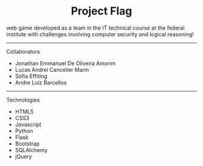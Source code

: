 <h1 align='center'>Project Flag</h1>
<p>web game developed as a team in the IT technical course at the federal institute with challenges involving computer security and logical reasoning!</p>
<hr>
<p>Collaborators</p>
<ul>
    <li>Jonathan Emmanuel De Oliveira Amorim</li>
    <li>Lucas Andrei Cancelier Marin</li>
    <li>Sofia Effiting</li>
    <li>Andre Luiz Barcellos</li>
</ul>
<hr>
<p>Technologies</p>
<ul>
    <li>HTML5</li>
    <li>CSS3</li>
    <li>Javascript</li>
    <li>Python</li>
    <li>Flask</li>
    <li>Bootstrap</li>
    <li>SQLAlchemy</li>
    <li>jQuery</li>
</ul>
